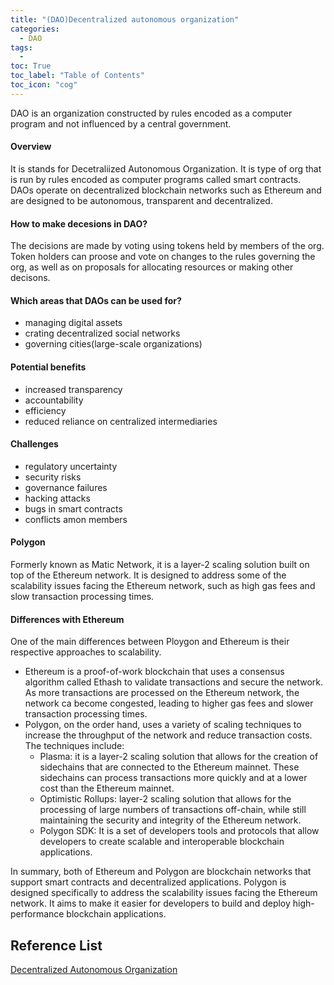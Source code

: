 ```yaml
---
title: "(DAO)Decentralized autonomous organization"                                        
categories:
  - DAO
tags:
  - 
toc: True
toc_label: "Table of Contents"
toc_icon: "cog"
---
```


DAO is an organization constructed by rules encoded as a computer program and not influenced by a central government.

#### Overview
It is stands for Decetraliized Autonomous Organization. It is type of org that is run by rules encoded as computer programs called
smart contracts. DAOs operate on decentralized blockchain networks such as Ethereum and are designed to be autonomous, transparent and decentralized.

#### How to make decesions in DAO?
The decisions are made by voting using tokens held by members of the org. Token holders can proose and vote on changes to the rules
governing the org, as well as on proposals for allocating resources or making other decisons.

#### Which areas that DAOs can be used for?
* managing digital assets
* crating decentralized social networks
* governing cities(large-scale organizations)

#### Potential benefits
* increased transparency
* accountability
* efficiency
* reduced reliance on centralized intermediaries

#### Challenges
* regulatory uncertainty
* security risks
* governance failures
* hacking attacks
* bugs in smart contracts
* conflicts amon members

#### Polygon
Formerly known as Matic Network, it is a layer-2 scaling solution built on top of the Ethereum network. It is designed to address some of the scalability issues facing the Ethereum network, such as high gas fees and slow transaction processing times.

#### Differences with Ethereum
One of the main differences between Ploygon and Ethereum is their respective approaches to scalability.
* Ethereum is a proof-of-work blockchain that uses a consensus algorithm called Ethash to validate transactions and secure the network. As more transactions are processed on the Ethereum network, the network ca become congested, leading to higher gas fees and slower transaction processing times.
* Polygon, on the order hand, uses a variety of scaling techniques to increase the throughput of the network and reduce transaction costs. The techniques include:
  * Plasma: it is a layer-2 scaling solution that allows for the creation of sidechains that are connected to the Ethereum mainnet. These sidechains can process transactions more quickly and at a lower cost than the Ethereum mainnet.
  * Optimistic Rollups: layer-2 scaling solution that allows for the processing of large numbers of transactions off-chain, while still maintaining the security and integrity of the Ethereum network.
  * Polygon SDK: It is a set of developers tools and protocols that allow developers to create scalable and interoperable blockchain applications.

In summary, both of Ethereum and Polygon are blockchain networks that support smart contracts and decentralized applications. Polygon is designed specifically to
address the scalability issues facing the Ethereum network. It aims to make it easier for developers to build and deploy high-performance blockchain applications.

## Reference List
[Decentralized Autonomous Organization](https://en.wikipedia.org/wiki/Decentralized_autonomous_organization)